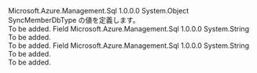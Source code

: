 <Type Name="SyncMemberDbType" FullName="Microsoft.Azure.Management.Sql.Models.SyncMemberDbType">
  <TypeSignature Language="C#" Value="public static class SyncMemberDbType" />
  <TypeSignature Language="ILAsm" Value=".class public auto ansi abstract sealed beforefieldinit SyncMemberDbType extends System.Object" />
  <TypeSignature Language="DocId" Value="T:Microsoft.Azure.Management.Sql.Models.SyncMemberDbType" />
  <TypeSignature Language="VB.NET" Value="Public Class SyncMemberDbType" />
  <TypeSignature Language="F#" Value="type SyncMemberDbType = class" />
  <AssemblyInfo>
    <AssemblyName>Microsoft.Azure.Management.Sql</AssemblyName>
    <AssemblyVersion>1.0.0.0</AssemblyVersion>
  </AssemblyInfo>
  <Base>
    <BaseTypeName>System.Object</BaseTypeName>
  </Base>
  <Interfaces />
  <Docs>
    <summary>
            SyncMemberDbType の値を定義します。
            </summary>
    <remarks>To be added.</remarks>
  </Docs>
  <Members>
    <Member MemberName="AzureSqlDatabase">
      <MemberSignature Language="C#" Value="public const string AzureSqlDatabase;" />
      <MemberSignature Language="ILAsm" Value=".field public static literal string AzureSqlDatabase" />
      <MemberSignature Language="DocId" Value="F:Microsoft.Azure.Management.Sql.Models.SyncMemberDbType.AzureSqlDatabase" />
      <MemberSignature Language="VB.NET" Value="Public Const AzureSqlDatabase As String " />
      <MemberSignature Language="F#" Value="val mutable AzureSqlDatabase : string" Usage="Microsoft.Azure.Management.Sql.Models.SyncMemberDbType.AzureSqlDatabase" />
      <MemberType>Field</MemberType>
      <AssemblyInfo>
        <AssemblyName>Microsoft.Azure.Management.Sql</AssemblyName>
        <AssemblyVersion>1.0.0.0</AssemblyVersion>
      </AssemblyInfo>
      <ReturnValue>
        <ReturnType>System.String</ReturnType>
      </ReturnValue>
      <Docs>
        <summary>To be added.</summary>
        <remarks>To be added.</remarks>
      </Docs>
    </Member>
    <Member MemberName="SqlServerDatabase">
      <MemberSignature Language="C#" Value="public const string SqlServerDatabase;" />
      <MemberSignature Language="ILAsm" Value=".field public static literal string SqlServerDatabase" />
      <MemberSignature Language="DocId" Value="F:Microsoft.Azure.Management.Sql.Models.SyncMemberDbType.SqlServerDatabase" />
      <MemberSignature Language="VB.NET" Value="Public Const SqlServerDatabase As String " />
      <MemberSignature Language="F#" Value="val mutable SqlServerDatabase : string" Usage="Microsoft.Azure.Management.Sql.Models.SyncMemberDbType.SqlServerDatabase" />
      <MemberType>Field</MemberType>
      <AssemblyInfo>
        <AssemblyName>Microsoft.Azure.Management.Sql</AssemblyName>
        <AssemblyVersion>1.0.0.0</AssemblyVersion>
      </AssemblyInfo>
      <ReturnValue>
        <ReturnType>System.String</ReturnType>
      </ReturnValue>
      <Docs>
        <summary>To be added.</summary>
        <remarks>To be added.</remarks>
      </Docs>
    </Member>
  </Members>
</Type>